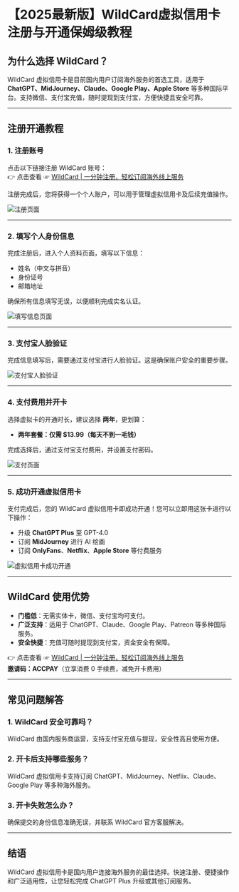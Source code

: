 # 【2025最新版】WildCard虚拟信用卡注册与开通保姆级教程

## 为什么选择 WildCard？

WildCard 虚拟信用卡是目前国内用户订阅海外服务的首选工具，适用于 **ChatGPT、MidJourney、Claude、Google Play、Apple Store** 等多种国际平台。支持微信、支付宝充值，随时提现到支付宝，方便快捷且安全可靠。


---

## 注册开通教程

### **1. 注册账号**

点击以下链接注册 WildCard 账号：  
👉 点击查看 ☞ [WildCard | 一分钟注册，轻松订阅海外线上服务](https://bit.ly/bewildcard)

注册完成后，您将获得一个个人账户，可以用于管理虚拟信用卡及后续充值操作。

![注册页面](https://bucketname2024-0127cp-1324102314.cos.ap-nanjing.myqcloud.com/img/202401281556955.png)

---

### **2. 填写个人身份信息**

完成注册后，进入个人资料页面，填写以下信息：

- 姓名（中文与拼音）
- 身份证号
- 邮箱地址

确保所有信息填写无误，以便顺利完成实名认证。

![填写信息页面](https://bucketname2024-0127cp-1324102314.cos.ap-nanjing.myqcloud.com/img/202401281538494.png)

---

### **3. 支付宝人脸验证**

完成信息填写后，需要通过支付宝进行人脸验证。这是确保账户安全的重要步骤。

![支付宝人脸验证](https://bucketname2024-0127cp-1324102314.cos.ap-nanjing.myqcloud.com/img/202401292209978.png)

---

### **4. 支付费用并开卡**

选择虚拟卡的开通时长，建议选择 **两年**，更划算：

- **两年套餐：仅需 $13.99（每天不到一毛钱）**

完成选择后，通过支付宝支付费用，并设置支付密码。

![支付页面](https://bucketname2024-0127cp-1324102314.cos.ap-nanjing.myqcloud.com/img/202401292211318.png)

---

### **5. 成功开通虚拟信用卡**

支付完成后，您的 WildCard 虚拟信用卡即成功开通！您可以立即用这张卡进行以下操作：

- 升级 **ChatGPT Plus** 至 GPT-4.0
- 订阅 **MidJourney** 进行 AI 绘画
- 订阅 **OnlyFans**、**Netflix**、**Apple Store** 等付费服务

![虚拟信用卡成功开通](https://bucketname2024-0127cp-1324102314.cos.ap-nanjing.myqcloud.com/img/202401292221003.png)

---

## WildCard 使用优势

- **门槛低**：无需实体卡，微信、支付宝均可支付。
- **广泛支持**：适用于 ChatGPT、Claude、Google Play、Patreon 等多种国际服务。
- **安全快捷**：充值可随时提现到支付宝，资金安全有保障。

👉 点击查看 ☞ [WildCard | 一分钟注册，轻松订阅海外线上服务](https://bit.ly/bewildcard)  
**邀请码：ACCPAY**（立享消费 0 手续费，减免开卡费用）

---

## 常见问题解答

### **1. WildCard 安全可靠吗？**
WildCard 由国内服务商运营，支持支付宝充值与提现，安全性高且使用方便。

### **2. 开卡后支持哪些服务？**
WildCard 虚拟信用卡支持订阅 ChatGPT、MidJourney、Netflix、Claude、Google Play 等多种海外服务。

### **3. 开卡失败怎么办？**
确保提交的身份信息准确无误，并联系 WildCard 官方客服解决。

---

## 结语

WildCard 虚拟信用卡是国内用户连接海外服务的最佳选择。快速注册、便捷操作和广泛适用性，让您轻松完成 ChatGPT Plus 升级或其他订阅服务。


